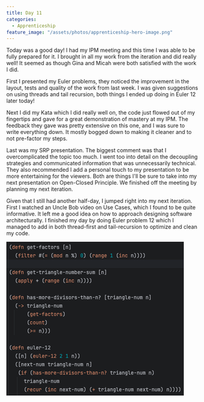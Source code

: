 ```yaml
---
title: Day 11
categories:
  - Apprenticeship
feature_image: "/assets/photos/apprenticeship-hero-image.png"
---
```


Today was a good day! I had my IPM meeting and this time I was able to be fully prepared for it.
I brought in all my work from the iteration and did really well! It seemed as though Gina and Micah were both
satisfied with the work I did.

First I presented my Euler problems, they noticed the improvement in the layout,
tests and quality of the work from last week. I was given suggestions on using threads and tail recursion, both
things I ended up doing in Euler 12 later today!

Next I did my Kata which I did really well on, the code just flowed out of my fingertips and gave for a great
demonstration of mastery at my IPM. The feedback they gave was pretty extensive on this one, and I was sure to write
everything down. It mostly bogged down to making it cleaner and to not pre-factor my steps.

Last was my SRP presentation. The biggest comment was that I overcomplicated the topic too much. I went too
into detail on the decoupling strategies and communicated information that was unnecessarily technical. They also
recommended I add a personal touch to my presentation to be more entertaining for the viewers. Both are things I'll
be sure to take into my next presentation on Open-Closed Principle. We finished off the meeting by
planning my next iteration.

Given that I still had another half-day, I jumped right into my next iteration. First I watched an Uncle Bob video
on Use Cases, which I found to be quite informative. It left me a good idea on how to approach designing software
architecturally. I finished my day by doing Euler problem 12 which I managed to add in both thread-first and
tail-recursion to optimize and clean my code.

![euler-12](/assets/photos/euler-12.png)
